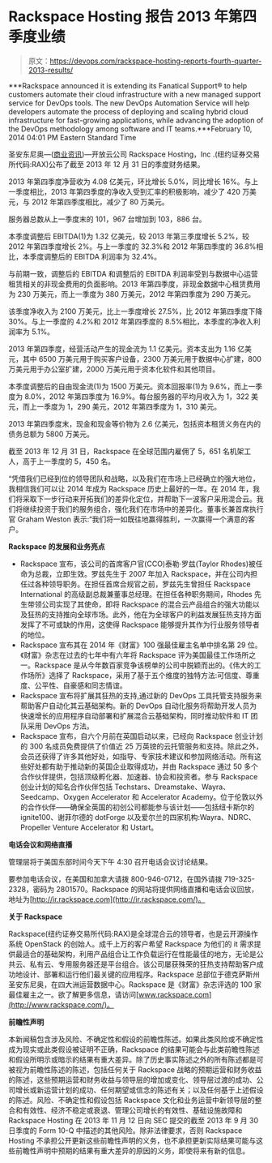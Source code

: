 # Rackspace Hosting 报告 2013 年第四季度业绩

> 原文：<https://devops.com/rackspace-hosting-reports-fourth-quarter-2013-results/>

***Rackspace announced it is extending its Fanatical Support® to help customers automate their cloud infrastructure with a new managed support service for DevOps tools. The new DevOps Automation Service will help developers automate the process of deploying and scaling hybrid cloud infrastructure for fast-growing applications, while advancing the adoption of the DevOps methodology among software and IT teams.***February 10, 2014 04:01 PM Eastern Standard Time

圣安东尼奥—([商业资讯](http://www.businesswire.com/))—开放云公司 Rackspace Hosting，Inc .(纽约证券交易所代码:RAX)公布了截至 2013 年 12 月 31 日的季度财务结果。

2013 年第四季度净营收为 4.08 亿美元，环比增长 5.0%，同比增长 16%。与上一季度相比，2013 年第四季度的净收入受到汇率的积极影响，减少了 420 万美元，与 2012 年第四季度相比，减少了 80 万美元。

服务器总数从上一季度末的 101，967 台增加到 103，886 台。

本季度调整后 EBITDA(1)为 1.32 亿美元，较 2013 年第三季度增长 5.2%，较 2012 年第四季度增长 2%。与上一季度的 32.3%和 2012 年第四季度的 36.8%相比，本季度调整后的 EBITDA 利润率为 32.4%。

与前期一致，调整后的 EBITDA 和调整后的 EBITDA 利润率受到与数据中心运营租赁相关的非现金费用的负面影响。2013 年第四季度，非现金数据中心租赁费用为 230 万美元，而上一季度为 380 万美元，2012 年第四季度为 290 万美元。

该季度净收入为 2100 万美元，比上一季度增长 27.5%，比 2012 年第四季度下降 30%。与上一季度的 4.2%和 2012 年第四季度的 8.5%相比，本季度的净收入利润率为 5.1%。

2013 年第四季度，经营活动产生的现金流为 1.1 亿美元。资本支出为 1.16 亿美元，其中 6500 万美元用于购买客户设备，2300 万美元用于数据中心扩建，800 万美元用于办公室扩建，2000 万美元用于资本化软件和其他项目。

本季度调整后的自由现金流(1)为 1500 万美元。资本回报率(1)为 9.6%，而上一季度为 8.0%，2012 年第四季度为 16.9%。每台服务器的平均月收入为 1，322 美元，而上一季度为 1，290 美元，2012 年第四季度为 1，310 美元。

2013 年第四季度末，现金和现金等价物为 2.6 亿美元，包括资本租赁义务在内的债务总额为 5800 万美元。

截至 2013 年 12 月 31 日，Rackspace 在全球范围内雇佣了 5，651 名机架工人，高于上一季度的 5，450 名。

“凭借我们已经到位的领导团队和战略，以及我们在市场上已经确立的强大地位，我相信我们可以让 2014 年成为 Rackspace 历史上最好的一年。在 2014 年，我们将采取下一步行动来开拓我们的差异化定位，并帮助下一波客户采用混合云。我们将继续投资于我们的服务组合，强化我们在市场中的差异化。董事长兼首席执行官 Graham Weston 表示:“我们将一如既往地赢得胜利，一次赢得一个满意的客户。

**Rackspace 的发展和业务亮点**

*   Rackspace 宣布，该公司的首席客户官(CCO)泰勒·罗兹(Taylor Rhodes)被任命为总裁，立即生效。罗兹先生于 2007 年加入 Rackspace，并在公司内担任过各种领导职务。在担任首席合规官之前，罗兹先生曾担任 Rackspace International 的高级副总裁兼董事总经理。在担任各种职务期间，Rhodes 先生带领公司实现了其使命，即将 Rackspace 的混合云产品组合的强大功能以及狂热的支持推向全球市场。此外，他在为全球客户的利益发展狂热支持方面发挥了不可或缺的作用，这使得 Rackspace 能够提升其作为行业服务领导者的地位。
*   Rackspace 宣布其在 2014 年《财富》100 强最佳雇主名单中排名第 29 位。《财富》杂志在过去的七年中有六年将 Rackspace 评为美国最佳工作场所之一。Rackspace 是从今年数百家竞争该榜单的公司中脱颖而出的。《伟大的工作场所》选择了 Rackspace，采用了基于五个维度的独特方法:可信度、尊重度、公平性、自豪感和同志情谊。
*   Rackspace 宣布将扩展其狂热的支持,通过新的 DevOps 工具托管支持服务来帮助客户自动化其云基础架构。新的 DevOps 自动化服务将帮助开发人员为快速增长的应用程序自动部署和扩展混合云基础架构，同时推动软件和 IT 团队采用 DevOps 方法。
*   Rackspace 宣布，自六个月前在英国启动以来，已经向 Rackspace 创业计划的 300 名成员免费提供了价值近 25 万英镑的云托管服务和支持。除此之外，会员还获得了许多其他好处，如指导、专家技术建议和参加网络活动。所有这些好处都有助于推动新的英国企业取得成功，并由 Rackspace 通过 50 多个合作伙伴提供，包括顶级孵化器、加速器、协会和投资者。参与 Rackspace 创业计划的知名合作伙伴包括 Techstars、Dreamstake、Wayra、Seedcamp、Oxygen Accelerator 和 Accelerator Academy。位于伦敦以外的合作伙伴——确保全英国的初创公司都能参与该计划——包括纽卡斯尔的 ignite100、谢菲尔德的 dotForge 以及爱尔兰的四家机构:Wayra、NDRC、Propeller Venture Accelerator 和 Ustart。

**电话会议和网络直播**

管理层将于美国东部时间今天下午 4:30 召开电话会议讨论结果。

要参加电话会议，在美国和加拿大请拨 800-946-0712，在国外请拨 719-325-2328，密码为 2801570。Rackspace 的网站将提供网络直播和电话会议回放，地址为[http://ir.rackspace.com](http://ir.rackspace.com/)。

**关于 Rackspace**

Rackspace(纽约证券交易所代码:RAX)是全球混合云的领导者，也是云开源操作系统 OpenStack 的创始人。成千上万的客户希望 Rackspace 为他们的 it 需求提供最适合的基础架构，利用产品组合让工作负载运行在性能最佳的地方，无论是公共云、私有云、专用服务器还是平台组合。该公司屡获殊荣的狂热支持帮助客户成功地设计、部署和运行他们最关键的应用程序。Rackspace 总部位于德克萨斯州圣安东尼奥，在四大洲运营数据中心。Rackspace 是《财富》杂志评选的 100 家最佳雇主之一。欲了解更多信息，请访问[www.rackspace.com](http://www.rackspace.com/)。

**前瞻性声明**

本新闻稿包含涉及风险、不确定性和假设的前瞻性陈述。如果此类风险或不确定性成为现实或此类假设被证明不正确，Rackspace 的结果可能会与此类前瞻性陈述和假设所明示或暗示的结果有重大差异。除了历史事实陈述之外的所有陈述都是可被视为前瞻性陈述的陈述，包括任何关于 Rackspace 战略的预期运营和财务收益的陈述，这些预期运营和财务收益与领导层的增加或变化、领导层过渡的成功、公司增长或新运营计划的成功、任何期望或信念的陈述有关；以及任何基于上述假设的陈述。风险、不确定性和假设包括 Rackspace 文化和业务运营中新领导层的整合和有效性、经济不稳定或衰退、管理公司增长的有效性、基础设施故障和 Rackspace Hosting 在 2013 年 11 月 12 日向 SEC 提交的截至 2013 年 9 月 30 日季度的 Form 10-Q 中描述的其他风险。除非法律要求，否则 Rackspace Hosting 不承担公开更新这些前瞻性声明的义务，也不承担更新实际结果可能与这些前瞻性声明中预期的结果有重大差异的原因的义务，即使将来有新的信息。
